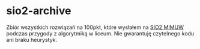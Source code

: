 # sio2-archive

Zbiór wszystkich rozwiązań na 100pkt, które wysłałem na [SIO2 MIMUW](https://sio2.mimuw.edu.pl/) podczas przygody z algorytmiką w liceum.
Nie gwarantuję czytelnego kodu ani braku heurystyk.